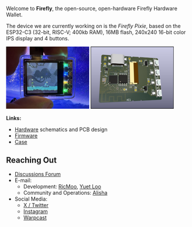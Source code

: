 Welcome to **Firefly**, the open-source, open-hardware Firefly
Hardware Wallet.

The device we are currently working on is the *Firefly Pixie*,
based on the ESP32-C3 (32-bit, RISC-V; 400kb RAM), 16MB flash,
240x240 16-bit color IPS display and 4 buttons.

<p align="left">
  <img src="./device.jpg" width="45%" alt="photo of device running Gloom background">
  <img src="./render-front.jpg" width="45%" alt="3D render of device front">
</p>


**Links:**

- [Hardware](https://github.com/firefly/pixie-device) schematics and PCB design
- [Firmware](https://github.com/firefly/pixie-firmware)
- [Case](https://github.com/firefly/pixie-case)


Reaching Out
------------

- [Discussions Forum](https://forum.firefly.app)
- E-mail: 
  - Development: [RicMoo](mailto:ricmoo@firefly.app), [Yuet Loo](mailto:yuetloo@firefly.app)
  - Community and Operations: [Alisha](mailto:alisha@firefly.app)
- Social Media:
  - [X / Twitter](https://x.com/fireflypocket)
  - [Instagram](https://www.instagram.com/fireflypocket/)
  - [Warpcast](https://warpcast.com/firefly)
